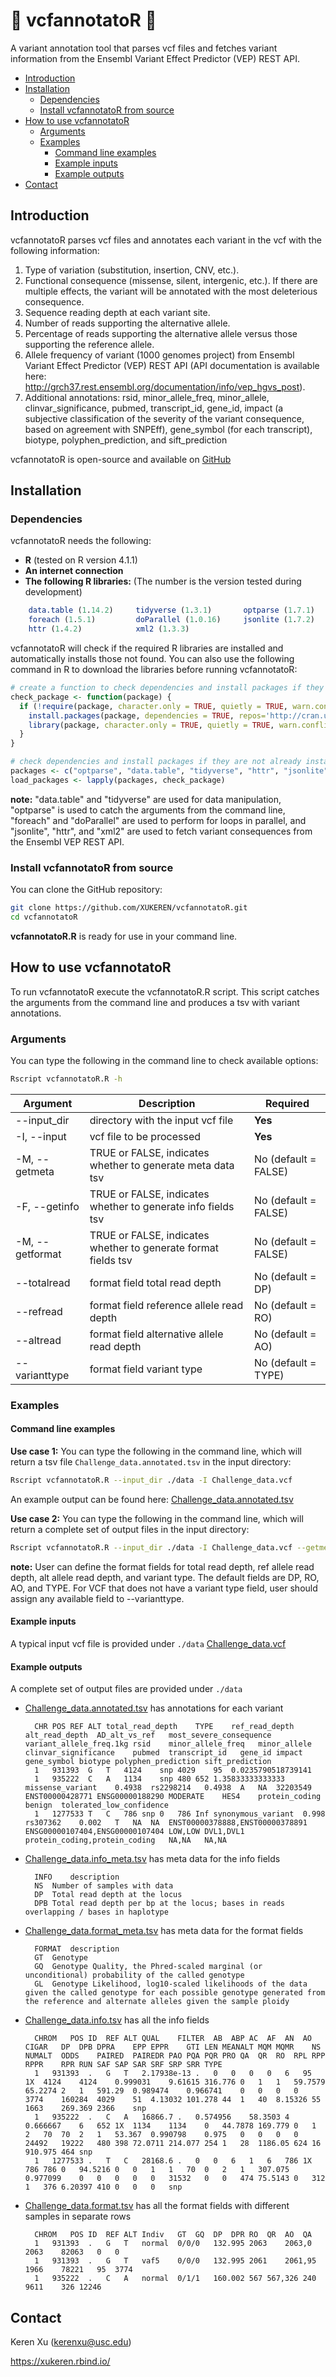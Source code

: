 # :dna: vcfannotatoR :dna: <!-- omit in toc -->
A variant annotation tool that parses vcf files and fetches variant information from the Ensembl Variant Effect Predictor (VEP) REST API.  

- [Introduction](#introduction)
- [Installation](#installation)
  - [Dependencies](#dependencies)
  - [Install vcfannotatoR from source](#install-vcfannotator-from-source)
- [How to use vcfannotatoR](#how-to-use-vcfannotator)
  - [Arguments](#arguments)
  - [Examples](#examples)
    - [Command line examples](#command-line-examples)
    - [Example inputs](#example-inputs)
    - [Example outputs](#example-outputs)
- [Contact](#contact)
## Introduction   

vcfannotatoR parses vcf files and annotates each variant in the vcf with the following information:
1. Type of variation (substitution, insertion, CNV, etc.).
2. Functional consequence (missense, silent, intergenic, etc.). If there are multiple effects, the variant will be annotated with the most deleterious consequence.
3. Sequence reading depth at each variant site.
4. Number of reads supporting the alternative allele.
5. Percentage of reads supporting the alternative allele versus those supporting the reference allele.
6. Allele frequency of variant (1000 genomes project) from Ensembl Variant Effect Predictor (VEP) REST API (API documentation is available here: http://grch37.rest.ensembl.org/documentation/info/vep_hgvs_post).
7. Additional annotations: rsid, minor_allele_freq, minor_allele, clinvar_significance, pubmed, transcript_id, gene_id, impact (a subjective classification of the severity of the variant consequence, based on agreement with SNPEff), gene_symbol (for each transcript), biotype, polyphen_prediction, and sift_prediction  

vcfannotatoR is open-source and available on [GitHub](https://github.com/XUKEREN/vcfannotatoR "GitHub vcfannotatoR page")

## Installation

### Dependencies  

vcfannotatoR needs the following:
- **R** (tested on R version 4.1.1)
- **An internet connection**
- **The following R libraries:** (The number is the version tested during development)
```r 
    data.table (1.14.2)     tidyverse (1.3.1)       optparse (1.7.1)         
    foreach (1.5.1)         doParallel (1.0.16)     jsonlite (1.7.2)
    httr (1.4.2)            xml2 (1.3.3)            
```

vcfannotatoR will check if the required R libraries are installed and automatically installs those not found. You can also use the following command in R to download the libraries before running vcfannotatoR:  


```r
# create a function to check dependencies and install packages if they are not already installed <!-- omit in toc -->
check_package <- function(package) {
  if (!require(package, character.only = TRUE, quietly = TRUE, warn.conflicts = FALSE)) {
    install.packages(package, dependencies = TRUE, repos='http://cran.us.r-project.org')
    library(package, character.only = TRUE, quietly = TRUE, warn.conflicts = FALSE)
  }
}

# check dependencies and install packages if they are not already installed <!-- omit in toc -->
packages <- c("optparse", "data.table", "tidyverse", "httr", "jsonlite", "xml2", "foreach", "doParallel")
load_packages <- lapply(packages, check_package)
```
**note:** "data.table" and "tidyverse" are used for data manipulation, "optparse" is used to catch the arguments from the command line, "foreach" and "doParallel" are used to perform for loops in parallel, and "jsonlite", "httr", and "xml2" are used to fetch variant consequences from the Ensembl VEP REST API.  

### Install vcfannotatoR from source

You can clone the GitHub repository:  
```bash
git clone https://github.com/XUKEREN/vcfannotatoR.git
cd vcfannotatoR
```
**vcfannotatoR.R** is ready for use in your command line.   
## How to use vcfannotatoR     
To run vcfannotatoR execute the vcfannotatoR.R script. This script catches the arguments from the command line and produces a tsv with variant annotations.   
### Arguments  

You can type the following in the command line to check available options:  
```bash
Rscript vcfannotatoR.R -h  
```  

Argument | Description | Required
------------ | ------------ | ------------
--input_dir | directory with the input vcf file | **Yes**
-I, --input | vcf file to be processed | **Yes**
-M, --getmeta | TRUE or FALSE, indicates whether to generate meta data tsv | No (default = FALSE)
-F, --getinfo | TRUE or FALSE, indicates whether to generate info fields tsv | No (default = FALSE)
-M, --getformat | TRUE or FALSE, indicates whether to generate format fields tsv | No (default = FALSE)
--totalread | format field total read depth | No (default = DP)
--refread | format field reference allele read depth | No (default = RO)
--altread | format field alternative allele read depth | No (default = AO)
--varianttype | format field variant type | No (default = TYPE)

### Examples   
#### Command line examples    
**Use case 1:** You can type the following in the command line, which will return a tsv file `Challenge_data.annotated.tsv` in the input directory:  
```bash
Rscript vcfannotatoR.R --input_dir ./data -I Challenge_data.vcf
```
An example output can be found here: [Challenge_data.annotated.tsv](/data/Challenge_data.annotated.tsv)   

**Use case 2:** You can type the following in the command line, which will return a complete set of output files in the input directory:     
```bash
Rscript vcfannotatoR.R --input_dir ./data -I Challenge_data.vcf --getmeta TRUE --getinfo TRUE --getformat TRUE 
```
**note:** User can define the format fields for total read depth, ref allele read depth, alt allele read depth, and variant type.  The default fields are DP, RO, AO, and TYPE. For VCF that does not have a variant type field, user should assign any available field to --varianttype. 

#### Example inputs   
A typical input vcf file is provided under `./data` [Challenge_data.vcf](data/Challenge_data.vcf)  
#### Example outputs  
A complete set of output files are provided under `./data`  
- [Challenge_data.annotated.tsv](/data/Challenge_data.annotated.tsv) has annotations for each variant     

        CHR	POS	REF	ALT	total_read_depth	TYPE	ref_read_depth	alt_read_depth	AD_alt_vs_ref	most_severe_consequence	variant_allele_freq.1kg	rsid	minor_allele_freq	minor_allele	clinvar_significance	pubmed	transcript_id	gene_id	impact	gene_symbol	biotype	polyphen_prediction	sift_prediction
        1	931393	G	T	4124	snp	4029	95	0.0235790518739141														
        1	935222	C	A	1134	snp	480	652	1.35833333333333	missense_variant	0.4938	rs2298214	0.4938	A	NA	32203549	ENST00000428771	ENSG00000188290	MODERATE	HES4	protein_coding	benign	tolerated_low_confidence
        1	1277533	T	C	786	snp	0	786	Inf	synonymous_variant	0.998	rs307362	0.002	T	NA	NA	ENST00000378888,ENST00000378891	ENSG00000107404,ENSG00000107404	LOW,LOW	DVL1,DVL1	protein_coding,protein_coding	NA,NA	NA,NA

- [Challenge_data.info_meta.tsv](/data/Challenge_data.info_meta.tsv) has meta data for the info fields  

        INFO	description
        NS	Number of samples with data
        DP	Total read depth at the locus
        DPB	Total read depth per bp at the locus; bases in reads overlapping / bases in haplotype 

- [Challenge_data.format_meta.tsv](/data/Challenge_data.format_meta.tsv) has meta data for the format fields  

        FORMAT	description
        GT	Genotype
        GQ	Genotype Quality, the Phred-scaled marginal (or unconditional) probability of the called genotype
        GL	Genotype Likelihood, log10-scaled likelihoods of the data given the called genotype for each possible genotype generated from the reference and alternate alleles given the sample ploidy

- [Challenge_data.info.tsv](/data/Challenge_data.info.tsv) has all the info fields  

        CHROM	POS	ID	REF	ALT	QUAL	FILTER	AB	ABP	AC	AF	AN	AO	CIGAR	DP	DPB	DPRA	EPP	EPPR	GTI	LEN	MEANALT	MQM	MQMR	NS	NUMALT	ODDS	PAIRED	PAIREDR	PAO	PQA	PQR	PRO	QA	QR	RO	RPL	RPP	RPPR	RPR	RUN	SAF	SAP	SAR	SRF	SRP	SRR	TYPE
        1	931393	.	G	T	2.17938e-13	.	0	0	0	0	6	95	1X	4124	4124	0.999031	9.61615	316.776	0	1	1	59.7579	65.2274	2	1	591.29	0.989474	0.966741	0	0	0	0	3774	160284	4029	51	4.13032	101.278	44	1	40	8.15326	55	1663	269.369	2366	snp
        1	935222	.	C	A	16866.7	.	0.574956	58.3503	4	0.666667	6	652	1X	1134	1134	0	44.7878	169.779	0	1	2	70	70	2	1	53.367	0.990798	0.975	0	0	0	0	24492	19222	480	398	72.0711	214.077	254	1	28	1186.05	624	16	910.975	464	snp
        1	1277533	.	T	C	28168.6	.	0	0	6	1	6	786	1X	786	786	0	94.5216	0	0	1	1	70	0	2	1	307.075	0.977099	0	0	0	0	0	31532	0	0	474	75.5143	0	312	1	376	6.20397	410	0	0	0	snp

- [Challenge_data.format.tsv](/data/Challenge_data.format.tsv) has all the format fields with different samples in separate rows     

        CHROM	POS	ID	REF	ALT	Indiv	GT	GQ	DP	DPR	RO	QR	AO	QA
        1	931393	.	G	T	normal	0/0/0	132.995	2063	2063,0	2063	82063	0	0
        1	931393	.	G	T	vaf5	0/0/0	132.995	2061	2061,95	1966	78221	95	3774
        1	935222	.	C	A	normal	0/1/1	160.002	567	567,326	240	9611	326	12246

## Contact
Keren Xu (kerenxu@usc.edu)

https://xukeren.rbind.io/ 
